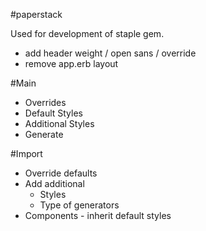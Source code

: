 #paperstack

Used for development of staple gem.

* add header weight / open sans / override
* remove app.erb layout

#Main
* Overrides
* Default Styles
* Additional Styles
* Generate

#Import
* Override defaults
* Add additional
	* Styles
	* Type of generators
* Components - inherit default styles
